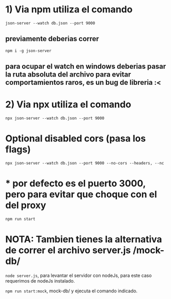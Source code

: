 # 1) Via npm utiliza el comando

`json-server --watch db.json --port 9000`

## previamente deberias correr

`npm i -g json-server`

## para ocupar el watch en windows deberias pasar la ruta absoluta del archivo para evitar comportamientos raros, es un bug de libreria :<

# 2) Via npx utiliza el comando

`npx json-server --watch db.json --port 9000`

# Optional disabled cors (pasa los flags)

`npx json-server --watch db.json --port 9000 --no-cors --headers, --nc`

# \* por defecto es el puerto 3000, pero para evitar que choque con el del proxy

`npm run start`

# NOTA: Tambien tienes la alternativa de correr el archivo server.js /mock-db/

`node server.js`, para levantar el servidor con nodeJs, para este caso requerimos de nodeJs instalado.

`npm run start:mock`, mock-db/ y ejecuta el comando indicado.
